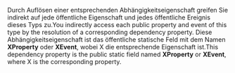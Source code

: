 <span data-ttu-id="d77d4-101">Durch Auflösen einer entsprechenden Abhängigkeitseigenschaft greifen Sie indirekt auf jede öffentliche Eigenschaft und jedes öffentliche Ereignis dieses Typs zu.</span><span class="sxs-lookup"><span data-stu-id="d77d4-101">You indirectly access each public property and event of this type by the resolution of a corresponding dependency property.</span></span> <span data-ttu-id="d77d4-102">Diese Abhängigkeitseigenschaft ist das öffentliche statische Feld mit dem Namen **XProperty** oder **XEvent**, wobei X die entsprechende Eigenschaft ist.</span><span class="sxs-lookup"><span data-stu-id="d77d4-102">This dependency property is the public static field named **XProperty** or **XEvent**, where X is the corresponding property.</span></span>